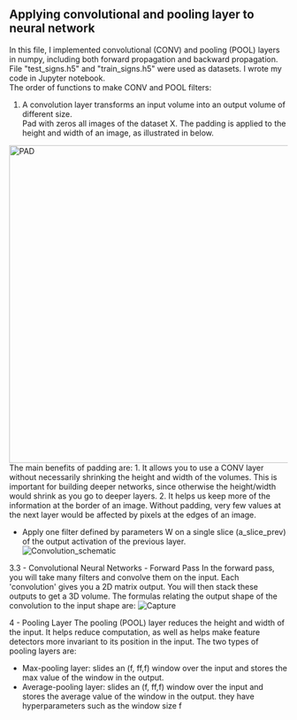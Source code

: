## Applying convolutional and pooling layer to neural network<br />

In this file, I implemented convolutional (CONV) and pooling (POOL) layers in numpy, including both forward propagation and backward propagation. File "test_signs.h5" and "train_signs.h5" were used as datasets. I wrote my code in Jupyter notebook.<br />
The order of functions to make CONV and POOL filters:<br />
1. A convolution layer transforms an input volume into an output volume of different size. <br />
Pad with zeros all images of the dataset X. The padding is applied to the height and width of an image, as illustrated in below. 
<img width="574" alt="PAD" src="https://user-images.githubusercontent.com/78735911/144033668-5a135959-337a-4edd-b3cf-6f0d7e25e299.png">
The main benefits of padding are:
1. It allows you to use a CONV layer without necessarily shrinking the height and width of the volumes. This is important for building deeper networks, since otherwise the height/width would shrink as you go to deeper layers.
2. It helps us keep more of the information at the border of an image. Without padding, very few values at the next layer would be affected by pixels at the edges of an image.

 * Apply one filter defined by parameters W on a single slice (a_slice_prev) of the output activation 
 of the previous layer.   
![Convolution_schematic](https://user-images.githubusercontent.com/78735911/144041948-845be123-cbf2-46cd-ae65-cc1a4c3654a4.gif)

3.3 - Convolutional Neural Networks - Forward Pass
In the forward pass, you will take many filters and convolve them on the input. Each 'convolution' gives you a 2D matrix output. You will then stack these outputs to get a 3D volume.
The formulas relating the output shape of the convolution to the input shape are:
![Capture](https://user-images.githubusercontent.com/78735911/144050854-c79b2fc0-f16c-4802-a8a5-de9b86e9a9be.PNG)

4 - Pooling Layer
The pooling (POOL) layer reduces the height and width of the input. It helps reduce computation, as well as helps make feature detectors more invariant to its position in the input. The two types of pooling layers are:
* Max-pooling layer: slides an (f, ff,f) window over the input and stores the max value of the window in the output.
* Average-pooling layer: slides an (f, ff,f) window over the input and stores the average value of the window in the output.
they have hyperparameters such as the window size f


